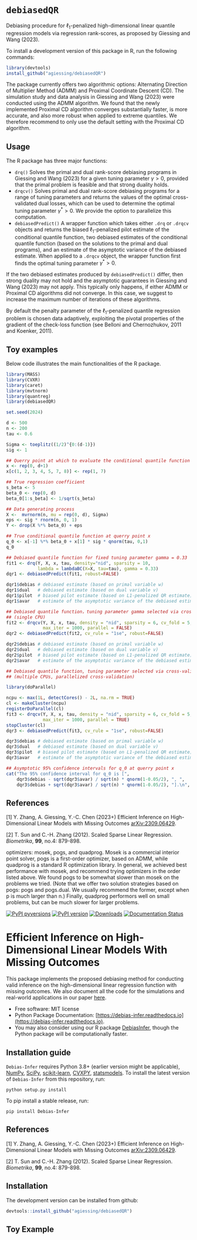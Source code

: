# ``debiasedQR``

Debiasing procedure for $\ell_1$-penalized high-dimensional linear quantile regression models via regression rank-scores, as proposed by Giessing and Wang (2023).

To install a development version of this package in R, run the following commands:

```R
library(devtools)
install_github("agiessing/debiasedQR")
```

The package currently offers two algorithmic options: Alternating Direction of Multiplier Method (ADMM) and Proximal Coordinate Descent (CD). The simulation study and data analysis in Giessing and Wang (2023) were conducted using the ADMM algorithm. We found that the newly implemented Proximal CD algorithm converges substantially faster, is more accurate, and also more robust when applied to extreme quantiles. We therefore recommend to only use the default setting with the Proximal CD algorithm.

## Usage
The R package has three major functions: 

- ``drq()`` Solves the primal and dual rank-score debiasing programs in Giessing and Wang (2023) for a given tuning parameter $\gamma > 0$, provided that the primal problem is feasible and that strong duality holds.
- ``drqcv()`` Solves primal and dual rank-score debiasing programs for a range of tuning parameters and returns the values of the optimal cross-validated dual losses, which can be used to determine the optimal tuning parameter $\gamma^* > 0$. We provide the option to parallelize this computation. 
- ``debiasedPredict()`` A wrapper function which takes either `.drq` or `.drqcv` objects and returns the biased $\ell_1$-penalized pilot estimate of the conditional quantile function, two debiased estimates of the conditional quantile function (based on the solutions to the primal and dual programs), and an estimate of the asymptotic variance of the debiased estimate. When applied to a `.drqcv` object, the wrapper function first finds the optimal tuning parameter $\gamma^* > 0$.

If the two debiased estimates produced by `debiasedPredict()` differ, then strong duality may not hold and the asymptotic guarantees in Giessing and Wang (2023) may not apply. This typically only happens, if either ADMM or Proximal CD algorithms did not converge. In this case, we suggest to increase the maximum number of iterations of these algorithms.

By default the penalty parameter of the $\ell_1$-penalized quantile regression problem is chosen data adaptively, exploiting the pivotal properties of the gradient of the check-loss function (see Belloni and Chernozhukov, 2011 and Koenker, 2011).

## Toy examples
Below code illustrates the main functionalities of the R package.

```R
library(MASS)
library(CVXR)
library(caret)
library(mvtnorm)
library(quantreg)
library(debiasedQR)

set.seed(2024)

d <- 500
n <- 200
tau <- 0.6

Sigma <- toeplitz((1/2)^{0:(d-1)})
sig <- 1

## Querry point at which to evaluate the conditional quantile function
x <- rep(0, d+1)
x[c(1, 2, 3, 4, 5, 7, 8)] <- rep(1, 7)

## True regression coefficient
s_beta <- 5
beta_0 <- rep(0, d)
beta_0[1:s_beta] <- 1/sqrt(s_beta)

## Data generating process
X <-  mvrnorm(n, mu = rep(0, d), Sigma)
eps <- sig * rnorm(n, 0, 1)
Y <- drop(X %*% beta_0) + eps

## True conditional quantile function at querry point x
q_0 <- x[-1] %*% beta_0 + x[1] * sig * qnorm(tau, 0,1)
q_0

## Debiased quantile function for fixed tuning parameter gamma = 0.33
fit1 <- drq(Y, X, x, tau, density="nid", sparsity = 10,
            lambda = lambdaBC(X=X, tau=tau), gamma = 0.33)
dqr1 <- debiasedPredict(fit1, robust=FALSE)

dqr1$debias # debiased estimate (based on primal variable w)
dqr1$dual   # debiased estimate (based on dual variable v)
dqr1$pilot  # biased pilot estimate (based on L1-penalized QR estimate)
dqr1$avar   # estimate of the asymptotic variance of the debiased estimate

## Debiased quantile function，tuning parameter gamma selected via cross-validation
## (single CPU)
fit2 <- drqcv(Y, X, x, tau, density = "nid", sparsity = 6, cv_fold = 5,
              max_iter = 1000, parallel = FALSE)
dqr2 <- debiasedPredict(fit2, cv_rule = "1se", robust=FALSE)

dqr2$debias # debiased estimate (based on primal variable w)
dqr2$dual   # debiased estimate (based on dual variable v)
dqr2$pilot  # biased pilot estimate (based on L1-penalized QR estimate)
dqr2$avar   # estimate of the asymptotic variance of the debiased estimate

## Debiased quantile function, tuning parameter selected via cross-validation
## (multiple CPUs, parallelized cross-validation)

library(doParallel)

ncpu <- max(1L, detectCores() - 2L, na.rm = TRUE)
cl <- makeCluster(ncpu)
registerDoParallel(cl)
fit3 <- drqcv(Y, X, x, tau, density = "nid", sparsity = 6, cv_fold = 5,
              max_iter = 1000, parallel = TRUE)
stopCluster(cl)
dqr3 <- debiasedPredict(fit3, cv_rule = "1se", robust=FALSE)

dqr3$debias # debiased estimate (based on primal variable w)
dqr3$dual   # debiased estimate (based on dual variable v)
dqr3$pilot  # biased pilot estimate (based on L1-penalized QR estimate)
dqr3$avar   # estimate of the asymptotic variance of the debiased estimate

## Asymptotic 95% confidence intervals for q_0 at querry point x
cat("The 95% confidence interval for q_0 is [",
    dqr3$debias - sqrt(dqr3$avar) / sqrt(n) * qnorm(1-0.05/2), ", ",
    dqr3$debias + sqrt(dqr3$avar) / sqrt(n) * qnorm(1-0.05/2), "].\n", sep = "")

```



References
--------
<a name="debias">[1]</a> Y. Zhang, A. Giessing, Y.-C. Chen (2023+) Efficient Inference on High-Dimensional Linear Models with Missing Outcomes [arXiv:2309.06429](https://arxiv.org/abs/2309.06429).

<a name="scaledlasso">[2]</a> T. Sun and C.-H. Zhang (2012). Scaled Sparse Linear Regression. *Biometrika*, **99**, no.4: 879-898.


optimizers: mosek, pogs, and quadprog. Mosek is a commercial interior point solver, pogs is a first-order optimizer, based on ADMM, while quadprog is a standard R optimization library. In general, we achieved best performance with mosek, and recommend trying optimizers in the order listed above. We found pogs to be somewhat slower than mosek on the problems we tried. (Note that we offer two solution strategies based on pogs: pogs and pogs.dual. We usually recommend the former, except when p is much larger than n.) Finally, quadprog performors well on small problems, but can be much slower for larger problems.


[![PyPI pyversions](https://img.shields.io/pypi/pyversions/Debias-Infer.svg)](https://pypi.python.org/pypi/Debias-Infer/)
[![PyPI version](https://badge.fury.io/py/Debias-Infer.svg)](https://badge.fury.io/py/Debias-Infer)
[![Downloads](https://static.pepy.tech/badge/Debias-Infer)](https://pepy.tech/project/Debias-Infer)
[![Documentation Status](https://readthedocs.org/projects/sconce-scms/badge/?version=latest)](http://debias-infer.readthedocs.io/?badge=latest)

# Efficient Inference on High-Dimensional Linear Models With Missing Outcomes

This package implements the proposed debiasing method for conducting valid inference on the high-dimensional linear regression function with missing outcomes. We also document all the code for the simulations and real-world applications in our paper [here](https://github.com/zhangyk8/Debias-Infer/tree/main/Paper_Code).

* Free software: MIT license
* Python Package Documentation: [https://debias-infer.readthedocs.io](https://debias-infer.readthedocs.io).
* You may also consider using our R package [DebiasInfer](https://cran.r-project.org/web/packages/DebiasInfer/index.html), though the Python package will be computationally faster.

Installation guide
--------

```Debias-Infer``` requires Python 3.8+ (earlier version might be applicable), [NumPy](http://www.numpy.org/), [SciPy](https://www.scipy.org/), [scikit-learn](https://scikit-learn.org/stable/), [CVXPY](https://www.cvxpy.org/), [statsmodels](https://www.statsmodels.org/). To install the latest version of ```Debias-Infer``` from this repository, run:

```
python setup.py install
```

To pip install a stable release, run:
```
pip install Debias-Infer
```

References
--------

<a name="debias">[1]</a> Y. Zhang, A. Giessing, Y.-C. Chen (2023+) Efficient Inference on High-Dimensional Linear Models with Missing Outcomes [arXiv:2309.06429](https://arxiv.org/abs/2309.06429).

<a name="scaledlasso">[2]</a> T. Sun and C.-H. Zhang (2012). Scaled Sparse Linear Regression. *Biometrika*, **99**, no.4: 879-898.





## Installation

The development version can be installed from github:

```R
devtools::install_github("agiessing/debiasedQR")
```

## Toy Example


